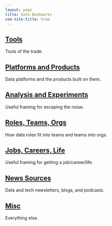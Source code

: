 ```yaml
---
layout: page
title: Data Bookmarks
use-site-title: true
---
```


## [**Tools**](https://pdtenpas.github.io/pages/bookmarks/tools/)
Tools of the trade.

## [**Platforms and Products**](https://pdtenpas.github.io/pages/bookmarks/platforms_products/)
Data platforms and the products built on them.

## [**Analysis and Experiments**](https://pdtenpas.github.io/pages/bookmarks/analysis_experiments/)
Useful framing for escaping the noise.

## [**Roles, Teams, Orgs**](https://pdtenpas.github.io/pages/bookmarks/roles_teams_orgs/)
How data roles fit into teams and teams into orgs.

## [**Jobs, Careers, Life**](https://pdtenpas.github.io/pages/bookmarks/jobs_careers_life/)
Useful framing for getting a job/career/life.

## [**News Sources**](https://pdtenpas.github.io/pages/bookmarks/sources/)
Data and tech newsletters, blogs, and podcasts.

## [**Misc**](https://pdtenpas.github.io/pages/bookmarks/misc/)
Everything else.
